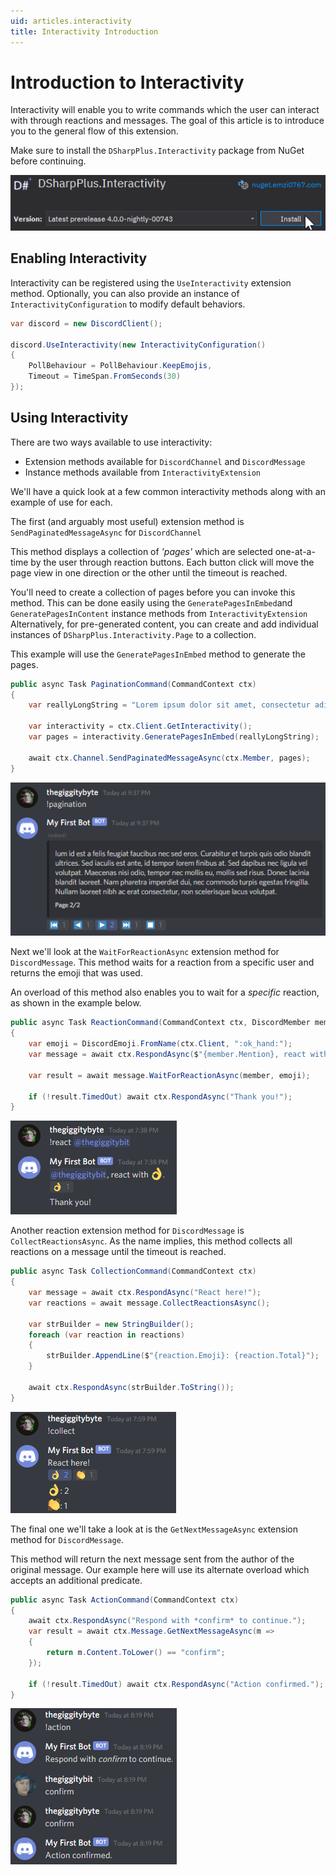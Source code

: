 ```yaml
---
uid: articles.interactivity
title: Interactivity Introduction
---
```


# Introduction to Interactivity

Interactivity will enable you to write commands which the user can interact with through reactions and messages.
The goal of this article is to introduce you to the general flow of this extension.

Make sure to install the `DSharpPlus.Interactivity` package from NuGet before continuing.

![Interactivity NuGet][0]

## Enabling Interactivity

Interactivity can be registered using the
`UseInteractivity`
extension method. Optionally, you can also provide an instance of `InteractivityConfiguration`
to modify default behaviors.

```cs
var discord = new DiscordClient();

discord.UseInteractivity(new InteractivityConfiguration() 
{ 
    PollBehaviour = PollBehaviour.KeepEmojis,
    Timeout = TimeSpan.FromSeconds(30)
});
```

## Using Interactivity

There are two ways available to use interactivity:

* Extension methods available for `DiscordChannel` and `DiscordMessage`
* Instance methods available from `InteractivityExtension`

We'll have a quick look at a few common interactivity methods along with an example of use for each.

The first (and arguably most useful) extension method is
`SendPaginatedMessageAsync` for `DiscordChannel`

This method displays a collection of *'pages'* which are selected one-at-a-time by the user through reaction buttons.
Each button click will move the page view in one direction or the other until the timeout is reached.

You'll need to create a collection of pages before you can invoke this method. This can be done easily using the
`GeneratePagesInEmbed`and
`GeneratePagesInContent` instance methods from
`InteractivityExtension`
Alternatively, for pre-generated content, you can create and add individual instances of `DSharpPlus.Interactivity.Page`
to a collection.

This example will use the `GeneratePagesInEmbed` method to generate the
pages.

```cs
public async Task PaginationCommand(CommandContext ctx)
{
    var reallyLongString = "Lorem ipsum dolor sit amet, consectetur adipiscing..."

    var interactivity = ctx.Client.GetInteractivity();
    var pages = interactivity.GeneratePagesInEmbed(reallyLongString);

    await ctx.Channel.SendPaginatedMessageAsync(ctx.Member, pages);
}
```

![Pagination Pages][2]

Next we'll look at the `WaitForReactionAsync` extension method for
`DiscordMessage`. This method waits for a reaction from a specific user and returns the emoji that
was used.

An overload of this method also enables you to wait for a *specific* reaction, as shown in the example below.

```cs
public async Task ReactionCommand(CommandContext ctx, DiscordMember member)
{
    var emoji = DiscordEmoji.FromName(ctx.Client, ":ok_hand:");
    var message = await ctx.RespondAsync($"{member.Mention}, react with {emoji}.");

    var result = await message.WaitForReactionAsync(member, emoji);

    if (!result.TimedOut) await ctx.RespondAsync("Thank you!");
}
```

![Thank You!][3]

Another reaction extension method for `DiscordMessage` is
`CollectReactionsAsync`. As the name implies, this method collects all
reactions on a message until the timeout is reached.

```cs
public async Task CollectionCommand(CommandContext ctx)
{
    var message = await ctx.RespondAsync("React here!");
    var reactions = await message.CollectReactionsAsync();

    var strBuilder = new StringBuilder();
    foreach (var reaction in reactions)
    {
        strBuilder.AppendLine($"{reaction.Emoji}: {reaction.Total}");
    }

    await ctx.RespondAsync(strBuilder.ToString());
}
```

![Reaction Count][4]

The final one we'll take a look at is the `GetNextMessageAsync`
extension method for `DiscordMessage`.

This method will return the next message sent from the author of the original message. Our example here will use its
alternate overload which accepts an additional predicate.

```cs
public async Task ActionCommand(CommandContext ctx)
{
    await ctx.RespondAsync("Respond with *confirm* to continue.");
    var result = await ctx.Message.GetNextMessageAsync(m =>
    {
        return m.Content.ToLower() == "confirm";
    });

    if (!result.TimedOut) await ctx.RespondAsync("Action confirmed.");
}
```

![Confirmed][5]

<!-- LINKS -->
[0]: ../images/interactivity_01.png
[1]: xref:DSharpPlus.Interactivity.InteractivityExtension#methods
[2]: ../images/interactivity_02.png
[3]: ../images/interactivity_03.png
[4]: ../images/interactivity_04.png
[5]: ../images/interactivity_05.png

